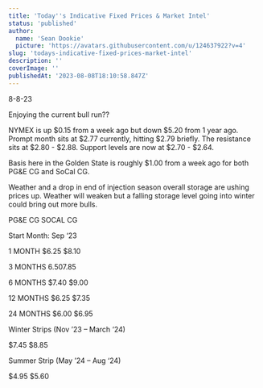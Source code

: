 ```yaml
---
title: 'Today''s Indicative Fixed Prices & Market Intel'
status: 'published'
author:
  name: 'Sean Dookie'
  picture: 'https://avatars.githubusercontent.com/u/124637922?v=4'
slug: 'todays-indicative-fixed-prices-market-intel'
description: ''
coverImage: ''
publishedAt: '2023-08-08T18:10:58.847Z'
---
```


8-8-23

Enjoying the current bull run??

NYMEX is up $0.15 from a week ago but down $5.20 from 1 year ago. Prompt month sits at $2.77 currently, hitting $2.79 briefly. The resistance sits at $2.80 - $2.88. Support levels are now at $2.70 - $2.64.

Basis here in the Golden State is roughly $1.00 from a week ago for both PG&E CG and SoCal CG.

Weather and a drop in end of injection season overall storage are ushing prices up. Weather will weaken but a falling storage level going into winter could bring out more bulls.

PG&E CG SOCAL CG

Start Month: Sep ‘23

1 MONTH $6.25 $8.10

3 MONTHS $6.50 $7.85

6 MONTHS $7.40 $9.00

12 MONTHS $6.25 $7.35

24 MONTHS $6.00 $6.95

Winter Strips (Nov ’23 – March ‘24)

$7.45 $8.85

Summer Strip (May ’24 – Aug ‘24)

$4.95 $5.60

